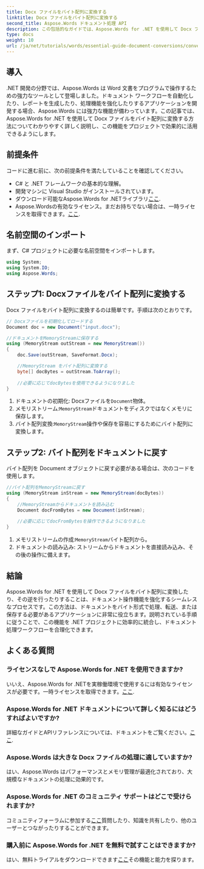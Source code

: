 ```yaml
---
title: Docx ファイルをバイト配列に変換する
linktitle: Docx ファイルをバイト配列に変換する
second_title: Aspose.Words ドキュメント処理 API
description: この包括的なガイドでは、Aspose.Words for .NET を使用して Docx ファイルをバイト配列に変換し、再びドキュメント オブジェクトに戻すプロセスについて説明します。
type: docs
weight: 10
url: /ja/net/tutorials/words/essential-guide-document-conversions/convert-docx-to-byte-arrays/
---
```

## 導入

.NET 開発の分野では、Aspose.Words は Word 文書をプログラムで操作するための強力なツールとして登場しました。ドキュメント ワークフローを自動化したり、レポートを生成したり、処理機能を強化したりするアプリケーションを開発する場合、Aspose.Words には強力な機能が備わっています。この記事では、Aspose.Words for .NET を使用して Docx ファイルをバイト配列に変換する方法についてわかりやすく詳しく説明し、この機能をプロジェクトで効果的に活用できるようにします。

## 前提条件

コードに進む前に、次の前提条件を満たしていることを確認してください。

- C# と .NET フレームワークの基本的な理解。
- 開発マシンに Visual Studio がインストールされています。
- ダウンロード可能なAspose.Words for .NETライブラリ[ここ](https://releases.aspose.com/words/net/).
- Aspose.Wordsの有効なライセンス。まだお持ちでない場合は、一時ライセンスを取得できます。[ここ](https://purchase.conholdate.com/temporary-license/).

## 名前空間のインポート

まず、C# プロジェクトに必要な名前空間をインポートします。

```csharp
using System;
using System.IO;
using Aspose.Words;
```

## ステップ1: Docxファイルをバイト配列に変換する

Docx ファイルをバイト配列に変換するのは簡単です。手順は次のとおりです。

```csharp
// Docxファイルを初期化してロードする
Document doc = new Document("input.docx");

//ドキュメントをMemoryStreamに保存する
using (MemoryStream outStream = new MemoryStream())
{
    doc.Save(outStream, SaveFormat.Docx);

    //MemoryStream をバイト配列に変換する
    byte[] docBytes = outStream.ToArray();
    
    //必要に応じてdocBytesを使用できるようになりました
}
```
1. ドキュメントの初期化: Docxファイルを`Document`物体。
2. メモリストリーム:`MemoryStream`ドキュメントをディスクではなくメモリに保存します。
3. バイト配列変換:`MemoryStream`操作や保存を容易にするためにバイト配列に変換します。

## ステップ2: バイト配列をドキュメントに戻す

バイト配列を Document オブジェクトに戻す必要がある場合は、次のコードを使用します。

```csharp
//バイト配列をMemoryStreamに戻す
using (MemoryStream inStream = new MemoryStream(docBytes))
{
    //MemoryStreamからドキュメントを読み込む
    Document docFromBytes = new Document(inStream);
    
    //必要に応じてdocFromBytesを操作できるようになりました
}
```
1. メモリストリームの作成:`MemoryStream`バイト配列から。
2. ドキュメントの読み込み: ストリームからドキュメントを直接読み込み、その後の操作に備えます。

## 結論

Aspose.Words for .NET を使用して Docx ファイルをバイト配列に変換したり、その逆を行ったりすることは、ドキュメント操作機能を強化するシームレスなプロセスです。この方法は、ドキュメントをバイト形式で処理、転送、または保存する必要があるアプリケーションに非常に役立ちます。説明されている手順に従うことで、この機能を .NET プロジェクトに効率的に統合し、ドキュメント処理ワークフローを合理化できます。

## よくある質問

### ライセンスなしで Aspose.Words for .NET を使用できますか?
いいえ、Aspose.Words for .NETを実稼働環境で使用するには有効なライセンスが必要です。一時ライセンスを取得できます。[ここ](https://purchase.conholdate.com/temporary-license/).

### Aspose.Words for .NET ドキュメントについて詳しく知るにはどうすればよいですか?
詳細なガイドとAPIリファレンスについては、ドキュメントをご覧ください。[ここ](https://reference.aspose.com/words/net/).

### Aspose.Words は大きな Docx ファイルの処理に適していますか?
はい、Aspose.Words はパフォーマンスとメモリ管理が最適化されており、大規模なドキュメントの処理に効果的です。

### Aspose.Words for .NET のコミュニティ サポートはどこで受けられますか?
コミュニティフォーラムに参加する[ここ](https://forum.aspose.com/c/words/8)質問したり、知識を共有したり、他のユーザーとつながったりすることができます。

### 購入前に Aspose.Words for .NET を無料で試すことはできますか?
はい、無料トライアルをダウンロードできます[ここ](https://releases.aspose.com/)その機能と能力を探ります。